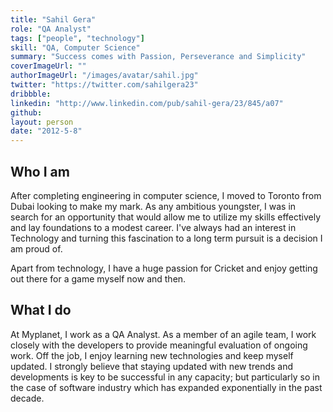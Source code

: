 ```yaml
---
title: "Sahil Gera"
role: "QA Analyst"
tags: ["people", "technology"]
skill: "QA, Computer Science"
summary: "Success comes with Passion, Perseverance and Simplicity"
coverImageUrl: ""
authorImageUrl: "/images/avatar/sahil.jpg"
twitter: "https://twitter.com/sahilgera23"
dribbble:
linkedin: "http://www.linkedin.com/pub/sahil-gera/23/845/a07"
github:
layout: person
date: "2012-5-8"
---
```


## Who I am

After completing engineering in computer science, I moved to Toronto from Dubai looking to make my mark. As any ambitious youngster, I was in search for an opportunity that would allow me to utilize my skills effectively and lay foundations to a modest career. I've always had an interest in Technology and turning this fascination to a long term pursuit is a decision I am proud of. 

Apart from technology, I have a huge passion for Cricket and enjoy getting out there for a game myself now and then.

## What I do

At Myplanet, I work as a QA Analyst. As a member of an agile team, I work closely with the developers to provide meaningful evaluation of ongoing work. Off the job, I enjoy learning new technologies and keep myself updated. I strongly believe that staying updated with new trends and developments is key to be successful in any capacity; but particularly so in the case of software industry which has expanded exponentially in the past decade.